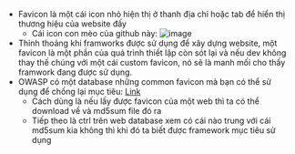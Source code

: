 - Favicon là một cái icon nhỏ hiện thị ở thanh địa chỉ hoặc tab để hiển thị thương hiệu của website đấy
  - Cái icon con mèo của github này: ![image](https://github.com/Myozz/THM/assets/94811005/ea9ef18d-df86-4e80-a90e-9af901adef1a)
- Thỉnh thoảng khi framworks được sử dụng để xây dựng website, một favicon là một phần của quá trình thiết lập còn sót lại và nếu dev không thay thế chúng với một cái custom favicon, nó sẽ là manh mối cho thấy framwork đang được sử dụng.
- OWASP có một database những common favicon mà bạn có thể sử dụng để chống lại mục tiêu: [Link](https://wiki.owasp.org/index.php/OWASP_favicon_database)
  - Cách dùng là nếu lấy được favicon của một web thì ta có thể download về và md5sum file đó ra
  - Tiếp theo là ctrl trên web database xem có cái nào trung với cái md5sum kia không thì khi đó ta biết được framework mục tiêu sử dụng
